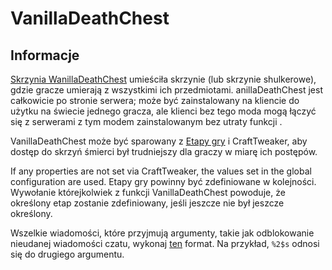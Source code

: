 # VanillaDeathChest

## Informacje

[Skrzynia WanillaDeathChest](https://www.curseforge.com/minecraft/mc-mods/vanilladeathchest) umieściła skrzynie (lub skrzynie shulkerowe), gdzie gracze umierają z wszystkimi ich przedmiotami. anillaDeathChest jest całkowicie po stronie serwera; może być zainstalowany na kliencie do użytku na świecie jednego gracza, ale klienci bez tego moda mogą łączyć się z serwerami z tym modem zainstalowanym bez utraty funkcji .

VanillaDeathChest może być sparowany z [Etapy gry](https://www.curseforge.com/minecraft/mc-mods/game-stages) i CraftTweaker, aby dostęp do skrzyń śmierci był trudniejszy dla graczy w miarę ich postępów.

If any properties are not set via CraftTweaker, the values set in the global configuration are used. Etapy gry powinny być zdefiniowane w kolejności. Wywołanie którejkolwiek z funkcji VanillaDeathChest powoduje, że określony etap zostanie zdefiniowany, jeśli jeszcze nie był jeszcze określony.

Wszelkie wiadomości, które przyjmują argumenty, takie jak odblokowanie nieudanej wiadomości czatu, wykonaj [ten](https://dzone.com/articles/java-string-format-examples) format. Na przykład, `%2$s` odnosi się do drugiego argumentu.